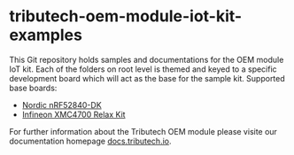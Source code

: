 # tributech-oem-module-iot-kit-examples
This Git repository holds samples and documentations for the OEM module IoT kit.
Each of the folders on root level is themed and keyed to a specific development board which will act as the base for the sample kit.
Supported base boards:

- [Nordic nRF52840-DK](https://github.com/tributech-solutions/tributech-oem-module-iot-kit-examples/tree/main/examble-nordic-nRF52840)
- [Infineon XMC4700 Relax Kit](https://github.com/tributech-solutions/tributech-oem-module-iot-kit-examples/tree/main/example-infineon-xmc4700)

For further information about the Tributech OEM module please visite our documentation homepage [docs.tributech.io](https://docs.tributech.io/docs/oem_module/overview).
